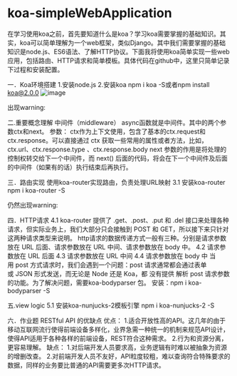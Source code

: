 # koa-simpleWebApplication

在学习使用koa之前，首先要知道什么是koa？学习koa需要掌握的基础知识。其实，koa可以简单理解为一个web框架，类似Django。其中我们需要掌握的基础知识是node.js、ES6语法、了解HTTP协议。下面我将使用koa简单实现一些web应用，包括路由、HTTP请求和简单模板。具体代码在github中，这里只简单记录下过程和安装配置。

一．Koa环境搭建
1.安装node.js 
2.安装koa 
npm i koa -S或者npm install koa@2.0.0
![image](https://github.com/hanjiacheng/koa-simpleWebApplication/)

出现warning:

二.重要概念理解
中间件（middleware）
async函数就是中间件。其中的两个参数ctx和next。
参数：
ctx作为上下文使用，包含了基本的ctx.request和ctx.response。可以直接通过 ctx 获取一些常用的属性或者方法，比如，ctx.url、ctx.response.type 、ctx.response.body
next 参数的作用是将处理的控制权转交给下一个中间件，而 next() 后面的代码，将会在下一个中间件及后面的中间件（如果有的话）执行结束后再执行。

三．路由实现
使用koa-router实现路由，负责处理URL映射
3.1 安装koa-router
npm i koa-router -S

仍然出现warning:

四．HTTP请求
4.1 
koa-router 提供了 .get、.post、.put 和 .del 接口来处理各种请求，但实际业务上，我们大部分只会接触到 POST 和 GET，所以接下来只针对这两种请求类型来说明。
http请求的数据传递方式一般有三种。分别是请求参数放在 URL 后面、请求参数放在 URL 中间、请求参数放在 body 中。
4.2 
请求参数放在 URL 后面
4.3
请求参数放在 URL 中间
4.4 
请求参数放在 body 中
当用 post 方式请求时，我们会遇到一个问题：post 请求通常都会通过表单或 JSON 形式发送，而无论是 Node 还是 Koa，都 没有提供 解析 post 请求参数的功能。为了解决问题，需要koa-bodyparser 包。
安装：npm i koa-bodyparser -S

五.view logic
5.1 安装koa-nunjucks-2模板引擎
npm i koa-nunjucks-2 -S




六．作业题 RESTful API 的优缺点
优点：
1.适合开放性高的API。这几年的由于移动互联网流行使得前端设备多样化，业界急需一种统一的机制来规范API设计，使得API适用于各种各样的前端设备，REST符合这种需求。
2.行为和资源分离，更容易理解。
缺点：
1.对后端开发人员要求高，业务逻辑有时难以被抽象为资源的增删改查。
2.对前端开发人员不友好，API粒度较粗，难以查询符合特殊要求的数据，同样的业务要比普通的API需要更多次HTTP请求。
